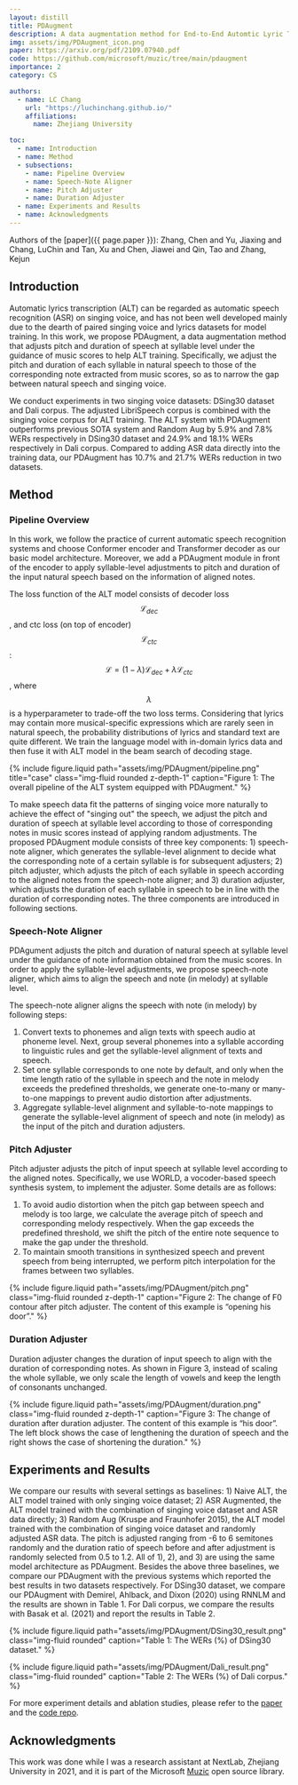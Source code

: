 ```yaml
---
layout: distill
title: PDAugment
description: A data augmentation method for End-to-End Automtic Lyric Transcription Systems
img: assets/img/PDAugment_icon.png
paper: https://arxiv.org/pdf/2109.07940.pdf
code: https://github.com/microsoft/muzic/tree/main/pdaugment
importance: 2
category: CS

authors:
  - name: LC Chang
    url: "https://luchinchang.github.io/"
    affiliations:
      name: Zhejiang University

toc:
  - name: Introduction
  - name: Method
  - subsections:
    - name: Pipeline Overview
    - name: Speech-Note Aligner
    - name: Pitch Adjuster
    - name: Duration Adjuster
  - name: Experiments and Results
  - name: Acknowledgments
---
```


Authors of the [paper]({{ page.paper }}): Zhang, Chen and Yu, Jiaxing and Chang, LuChin and Tan, Xu and Chen, Jiawei and Qin, Tao and Zhang, Kejun

## Introduction

Automatic lyrics transcription (ALT) can be regarded as automatic speech recognition (ASR) on singing voice, and has not been well developed mainly due to the dearth of paired singing voice and lyrics datasets for model training. In this work, we propose PDAugment, a data augmentation method that adjusts pitch and duration of speech at syllable level under the guidance of music scores to help ALT training. Specifically, we adjust the pitch and duration of each syllable in natural speech to those of the corresponding note extracted from music scores, so as to narrow the gap between natural speech and singing voice. 

We conduct experiments in two singing voice datasets: DSing30 dataset and Dali corpus. The adjusted LibriSpeech corpus is combined with the singing voice corpus for ALT training. The ALT system with PDAugment outperforms previous SOTA system and Random Aug by 5.9% and 7.8% WERs respectively in DSing30 dataset and 24.9% and 18.1% WERs respectively in Dali corpus. Compared to adding ASR data directly into the training data, our PDAugment has 10.7% and 21.7% WERs reduction in two datasets.

## Method

### Pipeline Overview

In this work, we follow the practice of current automatic speech recognition systems and choose Conformer encoder and Transformer decoder as our basic model architecture. Moreover, we add a PDAugment module in front of the encoder to apply syllable-level adjustments to pitch and duration of the input natural speech based on the information of aligned notes.

The loss function of the ALT model consists of decoder loss $$\mathcal{L}_{dec}$$, and ctc loss (on top of encoder) $$\mathcal{L}_{ctc}$$: $$\mathcal{L} = (1-\lambda) \mathcal{L}_{dec} + \lambda \mathcal{L}_{ctc}$$, where $$\lambda$$ is a hyperparameter to trade-off the two loss terms. Considering that lyrics may contain more musical-specific expressions which are rarely seen in natural speech, the probability distributions of lyrics and standard text are quite different. We train the language model with in-domain lyrics data and then fuse it with ALT model in the beam search of decoding stage.

{% include figure.liquid path="assets/img/PDAugment/pipeline.png" title="case" class="img-fluid rounded z-depth-1" caption="Figure 1: The overall pipeline of the ALT system equipped with PDAugment." %}

To make speech data fit the patterns of singing voice more naturally to achieve the effect of "singing out" the speech, we adjust the pitch and duration of speech at syllable level according to those of corresponding notes in music scores instead of applying random adjustments. The proposed PDAugment module consists of three key components: 1) speech-note aligner, which generates the syllable-level alignment to decide what the corresponding note of a certain syllable is for subsequent adjusters; 2) pitch adjuster, which adjusts the pitch of each syllable in speech according to the aligned notes from the speech-note aligner; and 3) duration adjuster, which adjusts the duration of each syllable in speech to be in line with the duration of corresponding notes. The three components are introduced in following sections.

### Speech-Note Aligner

PDAgument adjusts the pitch and duration of natural speech at syllable level under the guidance of note information obtained from the music scores. In order to apply the syllable-level adjustments, we propose speech-note aligner, which aims to align the speech and note (in melody) at syllable level.

The speech-note aligner aligns the speech with note (in melody) by following steps:

1. Convert texts to phonemes and align texts with speech audio at phoneme level. Next, group several phonemes into a syllable according to linguistic rules and get the syllable-level alignment of texts and speech.
2. Set one syllable corresponds to one note by default, and only when the time length ratio of the syllable in speech and the note in melody exceeds the predefined thresholds, we generate one-to-many or many-to-one mappings to prevent audio distortion after adjustments.
3. Aggregate syllable-level alignment and syllable-to-note mappings to generate the syllable-level alignment of speech and note (in melody) as the input of the pitch and duration adjusters.

### Pitch Adjuster

Pitch adjuster adjusts the pitch of input speech at syllable level according to the aligned notes. Specifically, we use WORLD, a vocoder-based speech synthesis system, to implement the adjuster. Some details are as follows:

1. To avoid audio distortion when the pitch gap between speech and melody is too large, we calculate the average pitch of speech and corresponding melody respectively. When the gap exceeds the predefined threshold, we shift the pitch of the entire note sequence to make the gap under the threshold.
2. To maintain smooth transitions in synthesized speech and prevent speech from being interrupted, we perform pitch interpolation for the frames between two syllables.

{% include figure.liquid path="assets/img/PDAugment/pitch.png" class="img-fluid rounded z-depth-1" caption="Figure 2: The change of F0 contour after pitch adjuster. The content of this example is “opening his door”." %}

### Duration Adjuster

Duration adjuster changes the duration of input speech to align with the duration of corresponding notes. As shown in Figure 3, instead of scaling the whole syllable, we only scale the length of vowels and keep the length of consonants unchanged.

{% include figure.liquid path="assets/img/PDAugment/duration.png" class="img-fluid rounded z-depth-1" caption="Figure 3: The change of duration after duration adjuster. The content of this example is “his door”. The left block shows the case of lengthening the duration of speech and the right shows the case of shortening the duration." %}

## Experiments and Results

We compare our results with several settings as baselines: 1) Naive ALT, the ALT model trained with only singing voice dataset; 2) ASR Augmented, the ALT model trained with the combination of singing voice dataset and ASR data directly; 3) Random Aug (Kruspe and Fraunhofer 2015), the ALT model trained with the combination of singing voice dataset and randomly adjusted ASR data. The pitch is adjusted ranging from -6 to 6 semitones randomly and the duration ratio of speech before and after adjustment is randomly selected from 0.5 to 1.2. All of 1), 2), and 3) are using the same model architecture as PDAugment. Besides the above three baselines, we compare our PDAugment with the previous systems which reported the best results in two datasets respectively. For DSing30 dataset, we compare our PDAugment with Demirel, Ahlback, and Dixon (2020) using RNNLM and the results are shown in Table 1. For Dali corpus, we compare the results with Basak et al. (2021) and report the results in Table 2.

{% include figure.liquid path="assets/img/PDAugment/DSing30_result.png" class="img-fluid rounded" caption="Table 1: The WERs (%) of DSing30 dataset." %}

{% include figure.liquid path="assets/img/PDAugment/Dali_result.png" class="img-fluid rounded" caption="Table 2: The WERs (%) of Dali corpus." %}

For more experiment details and ablation studies, please refer to the <a href="{{page.paper}}">paper</a> and the <a href="{{page.code}}">code repo</a>.

## Acknowledgments

This work was done while I was a research assistant at NextLab, Zhejiang University in 2021, and it is part of the Microsoft [Muzic](https://github.com/microsoft/muzic) open source library.

